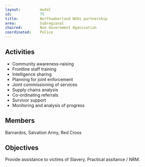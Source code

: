 ```yaml
---
layout: 		modal
id: 			75
title: 			Northumberland NGOs partnership
area: 			Subregional
chaired: 		Non Government Oganisation
coordinated:	Police
---
```


Activities
----------

* Community awareness-raising
* Frontline staff training
* Intelligence sharing
* Planning for joint enforcement
* Joint commissioning of services
* Supply chains analysis
* Co-ordinating referrals
* Survivor support
* Monitoring and analysis of progress

Members
-------

Barnardos, Salvation Army, Red Cross

Objectives
----------

Provide assistance to victims of Slavery. Practical assitance / NRM.